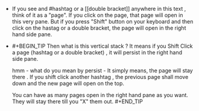 - If you see and #hashtag or a [[double bracket]] anywhere in this text , think of it as a "page". If you click on the page, that page will open in this very pane. But if you press "Shift" button on your keyboard and then click on the hastag or a double bracket, the page will open in the right hand side pane.
- #+BEGIN_TIP
  Then what is this vertical stack ?  It means if you Shift Click a page (hashtag or a double bracket) , it will persist in the right hand side pane. 
  
  hmm - what do you mean by persist - It simply means, the page will stay there . If you shift click another hashtag , the previous page shall move down and the new page will open on the top. 
  
  You can have as many pages open in the right hand pane as you want. They will stay there till you "X" them out. 
  #+END_TIP